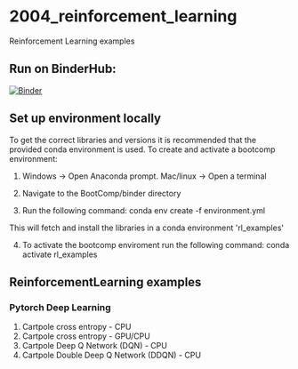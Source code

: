 # 2004_reinforcement_learning
Reinforcement Learning examples

## Run on BinderHub:

[![Binder](https://mybinder.org/badge_logo.svg)](https://mybinder.org/v2/gh/MichaelAllen1966/2004_reinforcement_learning/master)


## Set up environment locally

To get the correct libraries and versions it is recommended that the provided conda environment is used. To create and activate a bootcomp environment:

1. Windows -> Open Anaconda prompt. Mac/linux -> Open a terminal

2. Navigate to the BootComp/binder directory

3. Run the following command: conda env create -f environment.yml

This will fetch and install the libraries in a conda environment 'rl_examples'

4. To activate the bootcomp enviroment run the following command:
    conda activate rl_examples
    
    
## ReinforcementLearning examples

### Pytorch Deep Learning

1. Cartpole cross entropy - CPU
2. Cartpole cross entropy - GPU/CPU
3. Cartpole Deep Q Network (DQN) - CPU
4. Cartpole Double Deep Q Network (DDQN) - CPU
    
